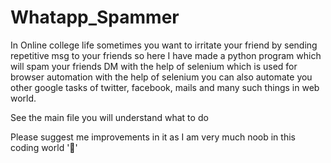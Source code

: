 # Whatapp_Spammer
In Online college life sometimes you want to irritate your friend by sending repetitive msg to your friends so here I have made a python program which will spam your friends DM with the help of selenium which is used for browser automation with the help of selenium you can also automate you other google tasks of twitter, facebook, mails and many such things in web world.

See the main file you will understand what to do 

Please suggest me improvements in it as I am very much noob in this coding world '🙂'
